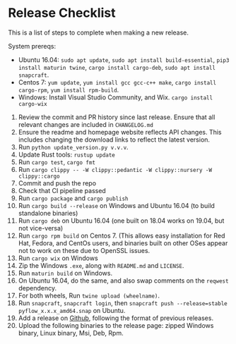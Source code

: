 # Release Checklist

This is a list of steps to complete when making a new release.

System prereqs:
- Ubuntu 16.04: `sudo apt update`, `sudo apt install build-essential`, 
`pip3 install maturin twine`, `cargo install cargo-deb`, `sudo apt install snapcraft`.
- Centos 7: `yum update`, `yum install gcc gcc-c++ make`,
 `cargo install cargo-rpm`, `yum install rpm-build`.
- Windows: Install Visual Studio Community, and Wix. `cargo install cargo-wix`

1. Review the commit and PR history since last release. Ensure that all relevant
changes are included in `CHANGELOG.md`
1. Ensure  the readme and homepage website reflects API changes. This includes changing the download
links to reflect the latest version.
1. Run `python update_version.py v.v.v`.
1. Update Rust tools: `rustup update`
1. Run `cargo test`, `cargo fmt`
1. Run `cargo clippy -- -W clippy::pedantic -W clippy::nursery -W clippy::cargo`
1. Commit and push the repo
1. Check that CI pipeline passed
1. Run `cargo package` and `cargo publish`
1. Run `cargo build --release` on Windows and Ubuntu 16.04 (to build standalone binaries)
1. Run `cargo deb` on Ubuntu 16.04 (one built on 18.04
works on 19.04, but not vice-versa)
1. Run `cargo rpm build` on Centos 7. (This allows easy installation for Red Hat, Fedora, and CentOs
users, and binaries built on other OSes appear not to work on these due to OpenSSL issues.
1. Run `cargo wix` on Windows
1. Zip the Windows `.exe`, along with `README.md` and `LICENSE`.
1. Run `maturin build` on Windows.
1. On Ubuntu 16.04, do the same, and also swap comments on the `reqwest` dependency.
1. For both wheels, Run `twine upload (wheelname)`.
1. Run `snapcraft`, `snapcraft login`, then
`snapcraft push --release=stable pyflow_x.x.x_amd64.snap` on Ubuntu.
1. Add a release on [Github](https://github.com/David-OConnor/seed/releases), following the format of previous releases.
1. Upload the following binaries to the release page: zipped Windows binary, Linux binary, Msi, Deb, Rpm.
